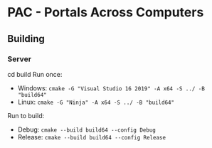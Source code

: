 # PAC - Portals Across Computers

## Building
### Server
cd build
Run once: 
- Windows: `cmake -G "Visual Studio 16 2019" -A x64 -S ../ -B "build64"`
- Linux: `cmake -G "Ninja" -A x64 -S ../ -B "build64"`

Run to build: 
- Debug: `cmake --build build64 --config Debug`
- Release: `cmake --build build64 --config Release`